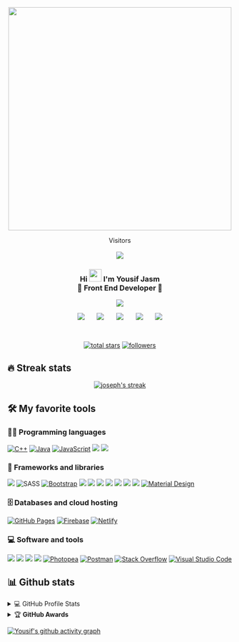 
<p align="center"> 
  <img src="https://cdn.dribbble.com/users/1162077/screenshots/5403918/focus-animation.gif" width="500" />
</p>

<p align="center"> 
 Visitors<br><br>
  <img src="https://profile-counter.glitch.me/joseph625/count.svg" />
</p>


<!-- <h3 align="center">سڵاو 👋, من یوسف جاسم</h1>
<h3 align="center" dir="rtl"></h3>
 -->

<!-- <h3 align="right"><b> شارەزاییم لەمانە هەیە لەبواری فرۆنت ئێند</b></h3>  -->

<h3 align="center">
  Hi <img src="https://media.giphy.com/media/hvRJCLFzcasrR4ia7z/giphy.gif" width="28"> I'm Yousif Jasm
  <br>
  🙂 Front End Developer 🙂
</h3>

<!-- Typing SVG by DenverCoder1 - https://github.com/DenverCoder1/readme-typing-svg -->
<p align="center">
  <a href="https://github.com/DenverCoder1/readme-typing-svg">
  <img src="https://readme-typing-svg.herokuapp.com/?lines=Software%20Enginnering;Front-End%20developer;Self%20learner&font=Fira%20Code&center=true&width=440&height=45&color=5BCDEC&vCenter=true&size=22">
</a>
</p>

<!-- Social icons section -->
<p align="center"> 
  <a href="https://twitter.com/YousifJasm001"><img src="https://img.icons8.com/clouds/70/000000/twitter.png"/></a>
  &#8287;&#8287;&#8287;&#8287;&#8287;
  <a href="https://www.facebook.com/yusf.jasm.3/" alt="Dev Pro Tips Discussion & Support Server"><img src="https://img.icons8.com/clouds/70/000000/facebook-new--v2.png"/></a>
  &#8287;&#8287;&#8287;&#8287;&#8287;
  <a href="https://www.instagram.com/yusf_jasm9/"><img src="https://img.icons8.com/clouds/70/000000/instagram-new--v2.png"/></a>
  &#8287;&#8287;&#8287;&#8287;&#8287;
  <a href="https://www.linkedin.com/in/yousif-jasm-76b31b1b8/"><img src="https://img.icons8.com/clouds/70/000000/linkedin.png"/></a>
  &#8287;&#8287;&#8287;&#8287;&#8287;
  <a href="mailto:yjasm8959@gmail.com"><img src="https://img.icons8.com/clouds/70/000000/gmail.png"/></a>
</p>

<br/>

<!-- Social badges section -->
<!-- Badges with custom icons - https://github.com/DenverCoder1/custom-icon-badges -->
<!-- YouTube stats - https://github.com/DenverCoder1/github-readme-youtube-stats -->
<!-- View counter - https://github.com/DenverCoder1/Simple-View-Counter -->
<!-- Star counter - https://github.com/idealclover/GitHub-Star-Counter -->
<p align="center"> 
  <a href="https://github.com/DenverCoder1?tab=repositories&sort=stargazers">
    <img alt="total stars" title="Total stars on GitHub" src="https://custom-icon-badges.herokuapp.com/badge/dynamic/json?logo=star&color=55960c&labelColor=488207&label=Stars&style=for-the-badge&query=%24.stars&url=https://api.github-star-counter.workers.dev/user/Joseph625"/></a>
  <a href="https://github.com/DenverCoder1?tab=followers">
    <img alt="followers" title="Follow me on Github" src="https://custom-icon-badges.herokuapp.com/github/followers/Joseph625?color=236ad3&labelColor=1155ba&style=for-the-badge&logo=person-add&label=Follow&logoColor=white"/></a>
</p>

## 🔥 Streak stats

<!-- GitHub Readme Streak Stats - https://github.com/DenverCoder1/github-readme-streak-stats -->
<p align="center">
  <a href="https://github.com/DenverCoder1/github-readme-streak-stats">
    <img title="🔥 Get streak stats for your profile at git.io/streak-stats" alt="joseph's streak" src="https://github-readme-streak-stats.herokuapp.com/?user=Joseph625&theme=monokai-metallian&hide_border=true"/>
  </a> 
</p>

<!-- Some badges are from https://github.com/Ileriayo/markdown-badges -->

## 🛠️ My favorite tools

### 👨‍💻 Programming languages

<p>   
    <a href="https://github.com/search?q=user%3ADenverCoder1+language%3Acpp"><img alt="C++" src="https://custom-icon-badges.herokuapp.com/badge/C++-9C033A.svg?logo=cpp2&logoColor=white"></a> 
    <a href="https://github.com/search?q=user%3ADenverCoder1+language%3Ajava"><img alt="Java" src="https://img.shields.io/badge/Java-007396.svg?logo=java&logoColor=white"></a>
    <a href="https://github.com/search?q=user%3ADenverCoder1+language%3Ajavascript"><img alt="JavaScript" src="https://img.shields.io/badge/JavaScript-F7DF1E.svg?logo=javascript&logoColor=black"></a>    
  <img src='https://img.shields.io/badge/-HTML5-E34F26?logo=html5&logoColor=white' />
    <img src='https://img.shields.io/badge/-CSS3-1572B6?logo=css3&logoColor=white' />
</p>

### 🧰 Frameworks and libraries

<p>
    <img src='https://img.shields.io/badge/-ReactJs-61DAFB?logo=react&logoColor=white'/>
    <img alt="SASS" src="https://img.shields.io/badge/Sass-hotpink.svg?logo=SASS&logoColor=white"> 
    <a href="#"><img alt="Bootstrap" src="https://img.shields.io/badge/Bootstrap-7952B3.svg?logo=bootstrap&logoColor=white"></a> 
    <img src='https://img.shields.io/badge/-AntDesign-0170FE?logo=antdesign&logoColor=white'/>
    <img src='https://img.shields.io/badge/-MaterialUI-0081CB?logo=materialui&logoColor=white' />
    <img src='https://img.shields.io/badge/-FontAwesome-339AF0?logo=fontawesome&logoColor=white'/>
    <img src='https://img.shields.io/badge/-Bootstrap-7952B3?logo=bootstrap&logoColor=white' />
    <img src='https://img.shields.io/badge/-TailwindCSS-06B6D4?logo=tailwindcss&logoColor=white' />
    <img src='https://img.shields.io/badge/-jQuery-0769AD?logo=jquery&logoColor=white'/>
    <img src='https://img.shields.io/badge/-Redux-764ABC?logo=redux&logoColor=white'/>
    <a href="#"><img alt="Material Design" src="https://img.shields.io/badge/Material%20Design-0081CB.svg?logo=material-design&logoColor=white"></a>
  
<!--     <a href="#"><img alt="GitHub Actions" src="https://img.shields.io/badge/GitHub%20Actions-2671E5.svg?logo=github%20actions&logoColor=white"></a> -->
<!--     <a href="#"><img alt="Jest" src="https://img.shields.io/badge/Jest-C21325.svg?logo=jest&logoColor=white"></a> -->
<!--     <a href="#"><img alt="JUnit" src="https://custom-ico//badges.herokuapp.com/badge/JUnit-25A162.svg?logo=check-circle&logoColor=white"></a> -->
<!--     <a href="#"><img alt="Keras" src="https://img.shields.io/badge/Keras-D00000.svg?logo=Keras&logoColor=white"></a> -->
<!--     <a href="#"><img alt="NumPy" src="https://img.shields.io/badge/Numpy-013243.svg?logo=numpy&logoColor=white"></a> -->
<!--     <a href="#"><img alt="Pandas" src="https://img.shields.io/badge/Pandas-150458.svg?logo=pandas&logoColor=white"></a> -->
<!--     <a href="#"><img alt="PHPUnit" src="https://custom-icon-badges.herokuapp.com/badge/PHPUnit-366488.svg?logo=test-tube&logoColor=white"></a> -->
<!--     <a href="#"><img alt="Pytest" src="https://img.shields.io/badge/Pytest-0A9EDC.svg?logo=pytest&logoColor=white"></a> -->
<!--     <a href="#"><img alt="SonarLint" src="https://img.shields.io/badge/-SonarLint-CB2029?logo=sonarlint&logoColor=white"></a> -->
<!--     <a href="#"><img alt="Symfony" src="https://img.shields.io/badge/Symfony-111111.svg?logo=symfony&logoColor=white"></a> -->
<!--     <a href="#"><img alt="SymPy" src="https://img.shields.io/badge/Sympy-3B5526.svg?logo=sympy&logoColor=white"></a> -->
<!--     <a href="#"><img alt="TensorFlow" src="https://img.shields.io/badge/TensorFlow-FF6F00.svg?logo=TensorFlow&logoColor=white"></a> -->
<!--     <a href="#"><img alt="Wordpress" src="https://img.shields.io/badge/Wordpress-21759B?logo=wordpress&logoColor=white"></a> -->
<!--     <a href="#"><img alt="WPF (.Net)" src="https://img.shields.io/badge/WPF-5C2D91?logo=.net&logoColor=white"></a> -->
</p>

### 🗄️ Databases and cloud hosting

<p>
    <a href="#"><img alt="GitHub Pages" src="https://img.shields.io/badge/GitHub%20Pages-327FC7.svg?logo=github&logoColor=white"></a>
<!--     <a href="#"><img alt="Heroku" src="https://img.shields.io/badge/Heroku-430098.svg?logo=heroku&logoColor=white"></a> -->
<!--     <a href="#"><img alt="MongoDB" src ="https://img.shields.io/badge/MongoDB-4ea94b.svg?logo=mongodb&logoColor=white"></a> -->
    <a href="#"><img alt="Firebase" src="https://img.shields.io/badge/Firebase-%23316192.svg?logo=firebase&logoColor=white"></a>
    <a href="#"><img alt="Netlify" src="https://img.shields.io/badge/Netlify-%234ea94b.svg?logo=netlify&logoColor=white"></a>
<!--     <a href="#"><img alt="Oracle" src ="https://img.shields.io/badge/Oracle-F00000.svg?logo=oracle&logoColor=white"></a>
    <a href="#"><img alt="PostgreSQL" src ="https://img.shields.io/badge/PostgreSQL-316192.svg?logo=postgresql&logoColor=white"></a>
    <a href="#"><img alt="Repl.it" src="https://img.shields.io/badge/Repl.it-0D101E.svg?logo=Replit&logoColor=white"></a>
    <a href="#"><img alt="SQLite" src ="https://img.shields.io/badge/SQLite-07405e.svg?logo=sqlite&logoColor=white"></a>
    <a href="#"><img alt="Vercel" src="https://img.shields.io/badge/Vercel-000000.svg?logo=vercel&logoColor=white"></a> -->
</p>

### 💻 Software and tools

<p>
    <a href="#"><img src='https://img.shields.io/badge/-npm-CB3837?logo=npm&logoColor=white'></a>
    <a href="#"><img src='https://img.shields.io/badge/-Git-F05032?logo=git&logoColor=white'></a>
    <a href="#"><img src='https://img.shields.io/badge/-JSON-000000?logo=json&logoColor=white'></a>
    <a href="#"><img src='https://img.shields.io/badge/-GitHub-181717?logo=github&logoColor=white'></a>    
    <a href="#"><img alt="Photopea" src="https://img.shields.io/badge/Photopea-18A497?logo=photopea&logoColor=white"></a>
    <a href="#"><img alt="Postman" src="https://img.shields.io/badge/Postman-FF6C37?logo=postman&logoColor=white"></a>
    <a href="#"><img alt="Stack Overflow" src="https://img.shields.io/badge/-Stack%20Overflow-FE7A16?logo=stack-overflow&logoColor=white"></a>
    <a href="#"><img alt="Visual Studio Code" src="https://img.shields.io/badge/Visual%20Studio%20Code-0078d7.svg?logo=visual-studio-code&logoColor=white"></a>
</p>

## 📊 Github stats

<!-- https://github.com/anuraghazra/github-readme-stats -->
<details> 
  <summary>💻 GitHub Profile Stats</summary>
  <br/>
  <a href="https://github.com/joseph625/github-readme-stats"><img alt="joseph625's Github Stats" src="https://denvercoder1-github-readme-stats.vercel.app/api/?username=Joseph625&show_icons=true&count_private=true&theme=react&hide_border=true&bg_color=1F222E&title_color=F85D7F&icon_color=F8D866" height="192px"/></a>
  <a href="https://github.com/joseph625/github-readme-stats"><img alt="joseph625's Top Languages" src="https://github-readme-stats.vercel.app/api/top-langs/?username=joseph625&langs_count=8&layout=compact&theme=react&hide_border=true&bg_color=1F222E&title_color=F85D7F&icon_color=F8D866&hide=Jupyter%20Notebook" height="192px"/></a>
</details>


<details>
    <summary>&#127942 <b>GitHub Awards</b></summary><br/>

![Github Trophy](https://github-profile-trophy.vercel.app/?username=joseph625)

</details>

[![Yousif's github activity graph](https://activity-graph.herokuapp.com/graph?username=joseph625&custom_title=Yousif's%20activity%20graph&theme=react-dark&hide_border=true)](https://github.com/joseph625/github-readme-activity-graph)





<!-- https://github.com/jamesgeorge007/github-activity-readme 
<details>
  <summary>⚡ Recent GitHub Activity</summary>
  <br/>
 
1. 🎉 Merged PR [#283](https://github.com/DenverCoder1/custom-icon-badges/pull/283) in [DenverCoder1/custom-icon-badges](https://github.com/DenverCoder1/custom-icon-badges)
2. 💪 Opened PR [#5](https://github.com/albertlauncher/awesome-albert/pull/5) in [albertlauncher/awesome-albert](https://github.com/albertlauncher/awesome-albert)
3. 🎉 Merged PR [#2](https://github.com/DenverCoderOne/awesome-albert/pull/2) in [DenverCoderOne/awesome-albert](https://github.com/DenverCoderOne/awesome-albert)
4. 💪 Opened PR [#2](https://github.com/DenverCoderOne/awesome-albert/pull/2) in [DenverCoderOne/awesome-albert](https://github.com/DenverCoderOne/awesome-albert)
5. 🎉 Merged PR [#47](https://github.com/DenverCoder1/weasley-chess-bot/pull/47) in [DenverCoder1/weasley-chess-bot](https://github.com/DenverCoder1/weasley-chess-bot)
</details>
-->


<!-- 
## 📘 My top open source projects
<p align="left">
  <a href="https://github.com/DenverCoder1/github-readme-streak-stats"><img width="282" src="https://denvercoder1-github-readme-stats.vercel.app/api/pin/?username=DenverCoder1&repo=github-readme-streak-stats&theme=react&bg_color=1F222E&title_color=F85D7F&icon_color=F8D866&hide_border=true&show_icons=false" alt="github-readme-streak-stats"></a>
  <a href="https://github.com/DenverCoder1/readme-typing-svg"><img width="282" src="https://denvercoder1-github-readme-stats.vercel.app/api/pin/?username=DenverCoder1&repo=readme-typing-svg&hide_border=true&bg_color=1F222E&title_color=F85D7F&icon_color=F8D866&theme=react&show_icons=false" alt="readme-typing-svg"></a>
  <a href="https://github.com/DenverCoder1/custom-icon-badges"><img width="282" src="https://denvercoder1-github-readme-stats.vercel.app/api/pin?username=DenverCoder1&repo=custom-icon-badges&theme=react&bg_color=1F222E&title_color=F85D7F&icon_color=F8D866&hide_border=true&show_icons=false" alt="custom-icon-badges"></a>
  <a href="https://github.com/DenverCoder1/LaTeX-Gboard-Dictionary"><img width="282" src="https://denvercoder1-github-readme-stats.vercel.app/api/pin/?username=DenverCoder1&repo=LaTeX-Gboard-Dictionary&theme=react&bg_color=1F222E&title_color=F85D7F&icon_color=F8D866&hide_border=true&show_icons=false" alt="LaTeX-Gboard-Dictionary"></a>
  <a href="https://github.com/DenverCoder1/unicode-formatter"><img width="282" src="https://denvercoder1-github-readme-stats.vercel.app/api/pin/?username=DenverCoder1&repo=unicode-formatter&theme=react&bg_color=1F222E&title_color=F85D7F&icon_color=F8D866&hide_border=true&show_icons=false" alt="unicode-formatter"></a>
  <a href="https://github.com/DenverCoder1/table2ascii"><img width="282" src="https://denvercoder1-github-readme-stats.vercel.app/api/pin/?username=DenverCoder1&repo=table2ascii&theme=react&bg_color=1F222E&title_color=F85D7F&icon_color=F8D866&hide_border=true&show_icons=false" alt="table2ascii"></a>
</p>



## 📕 Top projects I've contributed to

<p align="left">
  <a href="https://github.com/anuraghazra/github-readme-stats"><img width="282" src="https://denvercoder1-github-readme-stats.vercel.app/api/pin/?username=anuraghazra&repo=github-readme-stats&theme=react&bg_color=1F222E&title_color=F85D7F&icon_color=F8D866&hide_border=true&show_icons=false" alt="github-readme-stats"></a>
  <a href="https://github.com/simple-icons/simple-icons"><img width="282" src="https://denvercoder1-github-readme-stats.vercel.app/api/pin/?username=simple-icons&repo=simple-icons&theme=react&bg_color=1F222E&title_color=F85D7F&icon_color=F8D866&hide_border=true&show_icons=false" alt="simple-icons"></a>
  <a href="https://github.com/rahuldkjain/github-profile-readme-generator"><img width="282" src="https://denvercoder1-github-readme-stats.vercel.app/api/pin/?username=rahuldkjain&repo=github-profile-readme-generator&theme=react&bg_color=1F222E&title_color=F85D7F&icon_color=F8D866&hide_border=true&show_icons=false" alt="github-profile-readme-generator"></a>
  <a href="https://github.com/nextcord/nextcord"><img width="282" src="https://denvercoder1-github-readme-stats.vercel.app/api/pin?username=nextcord&repo=nextcord&theme=react&bg_color=1F222E&title_color=F85D7F&icon_color=F8D866&hide_border=true&show_icons=false" alt="nextcord"></a>
  <a href="https://github.com/Ashutosh00710/github-readme-activity-graph"><img width="282" src="https://denvercoder1-github-readme-stats.vercel.app/api/pin/?username=Ashutosh00710&repo=github-readme-activity-graph&theme=react&bg_color=1F222E&title_color=F85D7F&icon_color=F8D866&hide_border=true&show_icons=false" alt="github-readme-activity-graph"></a>
  <a href="https://github.com/DXsmiley/mathbot"><img width="282" src="https://denvercoder1-github-readme-stats.vercel.app/api/pin/?username=DXsmiley&repo=mathbot&hide_border=true&bg_color=1F222E&title_color=F85D7F&icon_color=F8D866&theme=react&show_icons=false" alt="DXsmiley/mathbot"></a>
</p>

<p align="left">
  <a href="https://github.com/DenverCoderOne/My-Contributions/blob/main/README.md"><img alt="All Repositories" title="All Repositories" src="https://custom-icon-badges.herokuapp.com/badge/-All%20Forks-2962FF?style=for-the-badge&logoColor=white&logo=fork"/></a>
</p>
 -->

<!--
**joseph625/joseph625** is a ✨ _special_ ✨ repository because its `README.md` (this file) appears on your GitHub profile.
 <td valign="top"><img src="https://github-readme-stats.vercel.app/api/top-langs/?username=anuraghazra&layout=compact&show_icons=true&title_color=ffffff&icon_color=34abeb&text_color=daf7dc&bg_color=151515"/></td>
    <td valign="top"><img src="https://github-readme-stats.vercel.app/api?username=anuraghazra&show_icons=true&title_color=ffffff&icon_color=34abeb&text_color=daf7dc&bg_color=151515"/></td>
Here are some ideas to get you started:

- 🔭 I’m currently working on ...
- 🌱 I’m currently learning ...
- 👯 I’m looking to collaborate on ...
- 🤔 I’m looking for help with ...
- 💬 Ask me about ...
- 📫 How to reach me: ...
- 😄 Pronouns: ...
- ⚡ Fun fact: ...
-->

